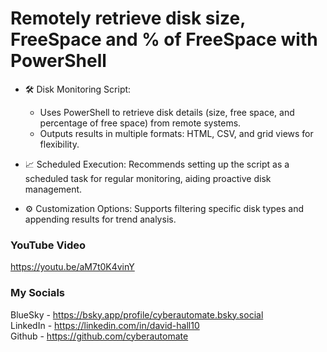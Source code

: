 # Remotely retrieve disk size, FreeSpace and % of FreeSpace with PowerShell

- 🛠️ Disk Monitoring Script:
  - Uses PowerShell to retrieve disk details (size, free space, and percentage of free space) from remote systems.
  - Outputs results in multiple formats: HTML, CSV, and grid views for flexibility.

- 📈 Scheduled Execution: Recommends setting up the script as a scheduled task for regular monitoring, aiding proactive disk management.

- ⚙️ Customization Options: Supports filtering specific disk types and appending results for trend analysis.

### YouTube Video ###
https://youtu.be/aM7t0K4vinY

### My Socials ###
BlueSky - https://bsky.app/profile/cyberautomate.bsky.social<br/>
LinkedIn - https://linkedin.com/in/david-hall10 <br/>
Github - https://github.com/cyberautomate